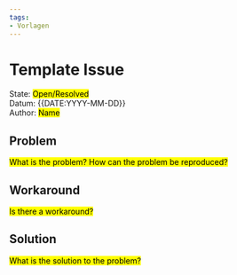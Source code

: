 ```yaml
---
tags:
- Vorlagen
---
```

# Template Issue

State: <mark>Open/Resolved</mark>\
Datum: {{DATE:YYYY-MM-DD}}\
Author:  <mark>Name</mark>

## Problem

<mark>What is the problem? How can the problem be reproduced?</mark>

## Workaround

<mark>Is there a workaround?</mark>

## Solution

<mark>What is the solution to the problem?</mark>